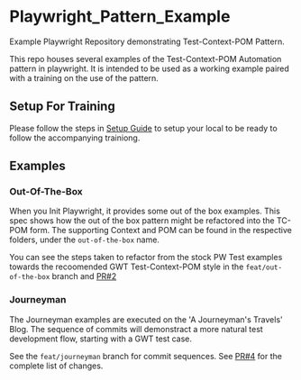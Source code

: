 # Playwright_Pattern_Example
Example Playwright Repository demonstrating Test-Context-POM Pattern. 

This repo houses several examples of the Test-Context-POM Automation pattern in playwright. It is intended to be used as a working example paired with a training on the use of the pattern. 

## Setup For Training
Please follow the steps in [Setup Guide](./doc/setup.md) to setup your local to be ready to follow the accompanying trainiong.

## Examples
### Out-Of-The-Box
When you Init Playwright, it provides some out of the box examples. This spec shows how the out of the box pattern might be refactored into the TC-POM form.
The supporting Context and POM can be found in the respective folders, under the `out-of-the-box` name.

You can see the steps taken to refactor from the stock PW Test examples towards the recoomended GWT Test-Context-POM style in the `feat/out-of-the-box` branch and [PR#2](https://github.com/djscheuf/Playwright_Pattern_Example/pull/2)


### Journeyman
The Journeyman examples are executed on the 'A Journeyman's Travels' Blog. The sequence of commits will demonstract a more natural test development flow, starting with a GWT test case. 

See the `feat/journeyman` branch for commit sequences. See [PR#4](https://github.com/djscheuf/Playwright_Pattern_Example/pull/4) for the complete list of changes.
